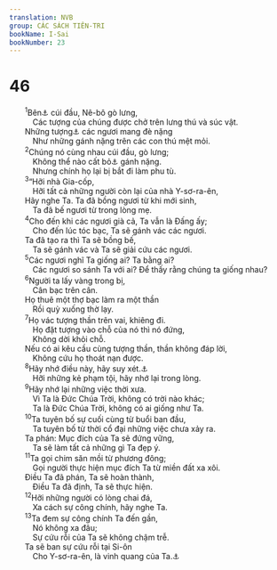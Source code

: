 ```yaml
---
translation: NVB
group: CÁC SÁCH TIÊN-TRI
bookName: I-Sai 
bookNumber: 23
---
```


<div class="title"><h1>46</h1></div>
<span class="verse es_46_1">  <sup>1</sup>Bên<a data-toggle="tooltip" data-placement="bottom" title="Tên các thần của người Ba-by-lôn">⚓</a> cúi đầu, Nê-bô gò lưng, <br/>   Các tượng của chúng được chở trên lưng thú và súc vật. <br/>  Những tượng<a data-toggle="tooltip" data-placement="bottom" title="Nt: những đồ vật">⚓</a> các ngươi mang đè nặng <br/>   Như những gánh nặng trên các con thú mệt mỏi. <br/></span>
<span class="verse es_46_2">  <sup>2</sup>Chúng nó cùng nhau cúi đầu, gò lưng; <br/>   Không thể nào cất bỏ<a data-toggle="tooltip" data-placement="bottom" title="Nt: giải cứu">⚓</a> gánh nặng. <br/>   Nhưng chính họ lại bị bắt đi làm phu tù. <br/></span>
<span class="verse es_46_3">  <sup>3</sup>“Hỡi nhà Gia-cốp, <br/>   Hỡi tất cả những người còn lại của nhà Y-sơ-ra-ên, <br/>  Hãy nghe Ta. Ta đã bồng ngươi từ khi mới sinh, <br/>   Ta đã bế ngươi từ trong lòng mẹ. <br/></span>
<span class="verse es_46_4">  <sup>4</sup>Cho đến khi các ngươi già cả, Ta vẫn là Đấng ấy; <br/>   Cho đến lúc tóc bạc, Ta sẽ gánh vác các ngươi. <br/>  Ta đã tạo ra thì Ta sẽ bồng bế, <br/>   Ta sẽ gánh vác và Ta sẽ giải cứu các ngươi. <br/></span>
<span class="verse es_46_5">  <sup>5</sup>Các ngươi nghĩ Ta giống ai? Ta bằng ai? <br/>   Các ngươi so sánh Ta với ai? Để thấy rằng chúng ta giống nhau? <br/></span>
<span class="verse es_46_6">  <sup>6</sup>Người ta lấy vàng trong bị, <br/>   Cân bạc trên cân. <br/>  Họ thuê một thợ bạc làm ra một thần <br/>   Rồi quỳ xuống thờ lạy. <br/></span>
<span class="verse es_46_7">  <sup>7</sup>Họ vác tượng thần trên vai, khiêng đi. <br/>   Họ đặt tượng vào chỗ của nó thì nó đứng, <br/>   Không dời khỏi chỗ. <br/>  Nếu có ai kêu cầu cùng tượng thần, thần không đáp lời, <br/>   Không cứu họ thoát nạn được. <br/></span>
<span class="verse es_46_8">  <sup>8</sup>Hãy nhớ điều này, hãy suy xét.<a data-toggle="tooltip" data-placement="bottom" title="Nt: không rõ nghĩa. Một vài bản dịch: đứng vững">⚓</a><br/>   Hỡi những kẻ phạm tội, hãy nhớ lại trong lòng. <br/></span>
<span class="verse es_46_9">  <sup>9</sup>Hãy nhớ lại những việc thời xưa. <br/>   Vì Ta là Đức Chúa Trời, không có trời nào khác; <br/>   Ta là Đức Chúa Trời, không có ai giống như Ta. <br/></span>
<span class="verse es_46_10">  <sup>10</sup>Ta tuyên bố sự cuối cùng từ buổi ban đầu, <br/>   Ta tuyên bố từ thời cổ đại những việc chưa xảy ra. <br/>  Ta phán: Mục đích của Ta sẽ đứng vững, <br/>   Ta sẽ làm tất cả những gì Ta đẹp ý. <br/></span>
<span class="verse es_46_11">  <sup>11</sup>Ta gọi chim săn mồi từ phương đông; <br/>   Gọi người thực hiện mục đích Ta từ miền đất xa xôi. <br/>  Điều Ta đã phán, Ta sẽ hoàn thành, <br/>   Điều Ta đã định, Ta sẽ thực hiện. <br/></span>
<span class="verse es_46_12">  <sup>12</sup>Hỡi những người có lòng chai đá, <br/>   Xa cách sự công chính, hãy nghe Ta. <br/></span>
<span class="verse es_46_13">  <sup>13</sup>Ta đem sự công chính Ta đến gần, <br/>   Nó không xa đâu; <br/>   Sự cứu rỗi của Ta sẽ không chậm trễ. <br/>  Ta sẽ ban sự cứu rỗi tại Si-ôn <br/>   Cho Y-sơ-ra-ên, là vinh quang của Ta.<a data-toggle="tooltip" data-placement="bottom" title="Ctd: Ta sẽ ban sự cứu rỗi tại Si-ôn và vinh quang Ta cho Y-sơ-ra-ên">⚓</a><br/></span>
